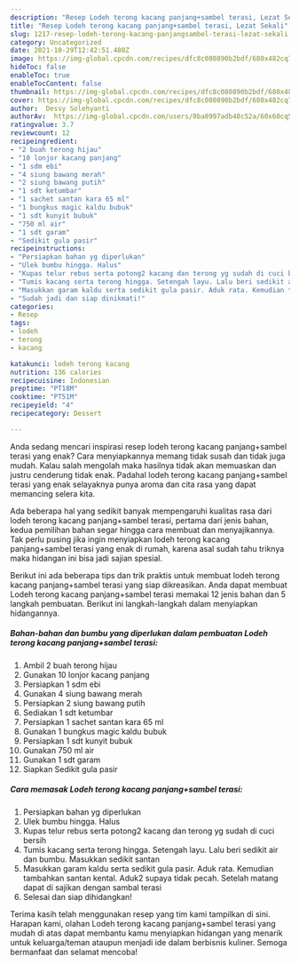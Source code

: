 ```yaml
---
description: "Resep Lodeh terong kacang panjang+sambel terasi, Lezat Sekali"
title: "Resep Lodeh terong kacang panjang+sambel terasi, Lezat Sekali"
slug: 1217-resep-lodeh-terong-kacang-panjangsambel-terasi-lezat-sekali
category: Uncategorized
date: 2021-10-29T12:42:51.480Z
image: https://img-global.cpcdn.com/recipes/dfc8c080890b2bdf/680x482cq70/lodeh-terong-kacang-panjangsambel-terasi-foto-resep-utama.jpg
hideToc: false
enableToc: true
enableTocContent: false
thumbnail: https://img-global.cpcdn.com/recipes/dfc8c080890b2bdf/680x482cq70/lodeh-terong-kacang-panjangsambel-terasi-foto-resep-utama.jpg
cover: https://img-global.cpcdn.com/recipes/dfc8c080890b2bdf/680x482cq70/lodeh-terong-kacang-panjangsambel-terasi-foto-resep-utama.jpg
author:  Dessy Solehyanti
authorAv:  https://img-global.cpcdn.com/users/0ba8997adb48c52a/60x60cq50/avatar.jpg
ratingvalue: 3.7
reviewcount: 12
recipeingredient:
- "2 buah terong hijau"
- "10 lonjor kacang panjang"
- "1 sdm ebi"
- "4 siung bawang merah"
- "2 siung bawang putih"
- "1 sdt ketumbar"
- "1 sachet santan kara 65 ml"
- "1 bungkus magic kaldu bubuk"
- "1 sdt kunyit bubuk"
- "750 ml air"
- "1 sdt garam"
- "Sedikit gula pasir"
recipeinstructions:
- "Persiapkan bahan yg diperlukan"
- "Ulek bumbu hingga. Halus"
- "Kupas telur rebus serta potong2 kacang dan terong yg sudah di cuci bersih"
- "Tumis kacang serta terong hingga. Setengah layu. Lalu beri sedikit air dan bumbu. Masukkan sedikit santan"
- "Masukkan garam kaldu serta sedikit gula pasir. Aduk rata. Kemudian tambahkan santan kental. Aduk2 supaya tidak pecah. Setelah matang dapat di sajikan dengan sambal terasi"
- "Sudah jadi dan siap dinikmati!"
categories:
- Resep
tags:
- lodeh
- terong
- kacang

katakunci: lodeh terong kacang 
nutrition: 136 calories
recipecuisine: Indonesian
preptime: "PT18M"
cooktime: "PT51M"
recipeyield: "4"
recipecategory: Dessert

---
```



Anda sedang mencari inspirasi resep lodeh terong kacang panjang+sambel terasi yang enak? Cara menyiapkannya memang tidak susah dan tidak juga mudah. Kalau salah mengolah maka hasilnya tidak akan memuaskan dan justru cenderung tidak enak. Padahal lodeh terong kacang panjang+sambel terasi yang enak selayaknya punya aroma dan cita rasa yang dapat memancing selera kita.




Ada beberapa hal yang sedikit banyak mempengaruhi kualitas rasa dari lodeh terong kacang panjang+sambel terasi, pertama dari jenis bahan, kedua pemilihan bahan segar hingga cara membuat dan menyajikannya. Tak perlu pusing jika ingin menyiapkan lodeh terong kacang panjang+sambel terasi yang enak di rumah, karena asal sudah tahu triknya maka hidangan ini bisa jadi sajian spesial.


Berikut ini ada beberapa tips dan trik praktis untuk membuat lodeh terong kacang panjang+sambel terasi yang siap dikreasikan. Anda dapat membuat Lodeh terong kacang panjang+sambel terasi memakai 12 jenis bahan dan 5 langkah pembuatan. Berikut ini langkah-langkah dalam menyiapkan hidangannya.

<!--inarticleads1-->

##### Bahan-bahan dan bumbu yang diperlukan dalam pembuatan Lodeh terong kacang panjang+sambel terasi:

1. Ambil 2 buah terong hijau
1. Gunakan 10 lonjor kacang panjang
1. Persiapkan 1 sdm ebi
1. Gunakan 4 siung bawang merah
1. Persiapkan 2 siung bawang putih
1. Sediakan 1 sdt ketumbar
1. Persiapkan 1 sachet santan kara 65 ml
1. Gunakan 1 bungkus magic kaldu bubuk
1. Persiapkan 1 sdt kunyit bubuk
1. Gunakan 750 ml air
1. Gunakan 1 sdt garam
1. Siapkan Sedikit gula pasir




<!--inarticleads2-->

##### Cara memasak Lodeh terong kacang panjang+sambel terasi:

1. Persiapkan bahan yg diperlukan
1. Ulek bumbu hingga. Halus
1. Kupas telur rebus serta potong2 kacang dan terong yg sudah di cuci bersih
1. Tumis kacang serta terong hingga. Setengah layu. Lalu beri sedikit air dan bumbu. Masukkan sedikit santan
1. Masukkan garam kaldu serta sedikit gula pasir. Aduk rata. Kemudian tambahkan santan kental. Aduk2 supaya tidak pecah. Setelah matang dapat di sajikan dengan sambal terasi
1. Selesai dan siap dihidangkan!



Terima kasih telah menggunakan resep yang tim kami tampilkan di sini. Harapan kami, olahan Lodeh terong kacang panjang+sambel terasi yang mudah di atas dapat membantu kamu menyiapkan hidangan yang menarik untuk keluarga/teman ataupun menjadi ide dalam berbisnis kuliner. Semoga bermanfaat dan selamat mencoba!
